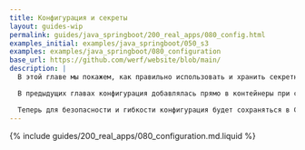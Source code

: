 ```yaml
---
title: Конфигурация и секреты
layout: guides-wip
permalink: guides/java_springboot/200_real_apps/080_config.html
examples_initial: examples/java_springboot/050_s3
examples: examples/java_springboot/080_configuration
base_url: https://github.com/werf/website/blob/main/
description: |
  В этой главе мы покажем, как правильно использовать и хранить секретную и несекретную конфигурацию приложения.

  В предыдущих главах конфигурация добавлялась прямо в контейнеры при сборке или использовалась как есть в переменных окружения контейнеров при выкате.

  Теперь для безопасности и гибкости конфигурация будет сохраняться в ConfigMap и Secret. А в дополнение к параметрам Helm-чарта (Values) и секретам werf будут продемонстрированы подходы параметризации и переиспользования конфигурации, а также хранения конфиденциальных данных вместе с кодом в Git-репозитории проекта.
---
```


{% include guides/200_real_apps/080_configuration.md.liquid %}
